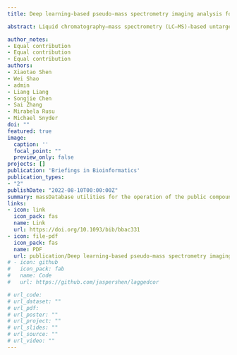```yaml
---
title: Deep learning-based pseudo-mass spectrometry imaging analysis for precision medicine

abstract: Liquid chromatography–mass spectrometry (LC–MS)-based untargeted metabolomics provides systematic profiling of metabolic. Yet, its applications in precision medicine (disease diagnosis) have been limited by several challenges, including metabolite identification, information loss and low reproducibility. Here, we present the deep-learning-based Pseudo-Mass Spectrometry Imaging (deepPseudoMSI) project (https://www.deeppseudomsi.org/), which converts LC–MS raw data to pseudo-MS images and then processes them by deep learning for precision medicine, such as disease diagnosis. Extensive tests based on real data demonstrated the superiority of deepPseudoMSI over traditional approaches and the capacity of our method to achieve an accurate individualized diagnosis. Our framework lays the foundation for future metabolic-based precision medicine. 

author_notes:
- Equal contribution
- Equal contribution
- Equal contribution
authors:
- Xiaotao Shen
- Wei Shao
- admin
- Liang Liang
- Songjie Chen
- Sai Zhang
- Mirabela Rusu
- Michael Snyder
doi: ""
featured: true
image:
  caption: ''
  focal_point: ""
  preview_only: false
projects: []
publication: 'Briefings in Bioinformatics'
publication_types:
- "2"
publishDate: "2022-08-10T00:00:00Z"
summary: massDatabase utilities for the operation of the public compound and pathway database
links:
- icon: link
  icon_pack: fas
  name: Link
  url: https://doi.org/10.1093/bib/bbac331
- icon: file-pdf
  icon_pack: fas
  name: PDF
  url: publication/Deep learning-based pseudo-mass spectrometry imaging analysis for precision medicine.pdf
# - icon: github
#   icon_pack: fab
#   name: Code
#   url: https://github.com/jaspershen/laggedcor

# url_code: 
# url_dataset: ""
# url_pdf: 
# url_poster: ""
# url_project: ""
# url_slides: ""
# url_source: ""
# url_video: ""
---
```


